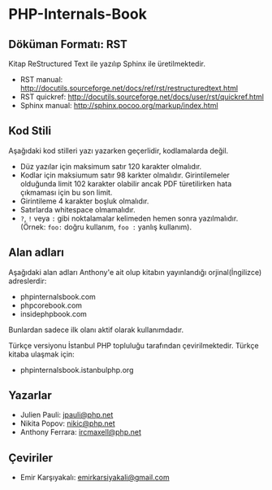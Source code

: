 PHP-Internals-Book
==================

Döküman Formatı: RST
--------------------

Kitap ReStructured Text ile yazılıp Sphinx ile üretilmektedir.

 * RST manual: http://docutils.sourceforge.net/docs/ref/rst/restructuredtext.html
 * RST quickref: http://docutils.sourceforge.net/docs/user/rst/quickref.html
 * Sphinx manual: http://sphinx.pocoo.org/markup/index.html

Kod Stili
------------

Aşağıdaki kod stilleri yazı yazarken geçerlidir, kodlamalarda değil.

 * Düz yazılar için maksimum satır 120 karakter olmalıdır.
 * Kodlar için maksiumum satır 98 karkter olmalıdır. Girintilemeler olduğunda limit 102 karakter olabilir ancak PDF türetilirken hata çıkmaması için bu son limit.
 * Girintileme 4 karakter boşluk olmalıdır.
 * Satırlarda whitespace olmamalıdır.
 * `?`, `!` veya `:` gibi noktalamalar kelimeden hemen sonra yazılmalıdır. (Örnek: `foo:` doğru kullanım, `foo :` yanlış kullanım).

Alan adları
-------

Aşağıdaki alan adları Anthony'e ait olup kitabın yayınlandığı orjinal(İngilizce) adreslerdir:

 * phpinternalsbook.com
 * phpcorebook.com
 * insidephpbook.com

Bunlardan sadece ilk olanı aktif olarak kullanımdadır.

Türkçe versiyonu İstanbul PHP topluluğu tarafından çevirilmektedir. Türkçe kitaba ulaşmak için:

 * phpinternalsbook.istanbulphp.org


Yazarlar
-------

* Julien Pauli: jpauli@php.net
* Nikita Popov: nikic@php.net
* Anthony Ferrara: ircmaxell@php.net

Çeviriler
-------

* Emir Karşıyakalı: emirkarsiyakali@gmail.com